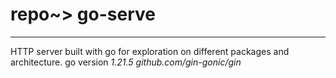 # repo~> go-serve

---

HTTP server built with go for exploration on different packages and architecture.
go version _1.21.5_
_github.com/gin-gonic/gin_
